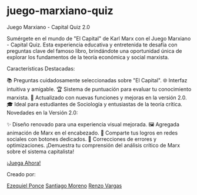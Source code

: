 # juego-marxiano-quiz

Juego Marxiano - Capital Quiz 2.0

Sumérgete en el mundo de "El Capital" de Karl Marx con el Juego Marxiano - Capital Quiz. Esta experiencia educativa y entretenida te desafía con preguntas clave del famoso libro, brindándote una oportunidad única de explorar los fundamentos de la teoría económica y social marxista.

Características Destacadas:

📚 Preguntas cuidadosamente seleccionadas sobre "El Capital".
🌐 Interfaz intuitiva y amigable.
🏆 Sistema de puntuación para evaluar tu conocimiento marxista.
🔄 Actualizado con nuevas funciones y mejoras en la versión 2.0.
🎓 Ideal para estudiantes de Sociología y entusiastas de la teoría crítica.
Novedades en la Versión 2.0:

✨ Diseño renovado para una experiencia visual mejorada.
🖼️ Agregada animación de Marx en el encabezado.
📣 Comparte tus logros en redes sociales con botones dedicados.
🔄 Correcciones de errores y optimizaciones.
¡Demuestra tu comprensión del análisis crítico de Marx sobre el sistema capitalista!

[¡Juega Ahora!](https://juego-marxiano.netlify.app/)

Creado por:

[Ezequiel Ponce](https://www.instagram.com/ezekqz/)
[Santiago Moreno](https://www.instagram.com/santiimoreno18/)
[Renzo Vargas](https://www.instagram.com/renzoo_vargas/)
